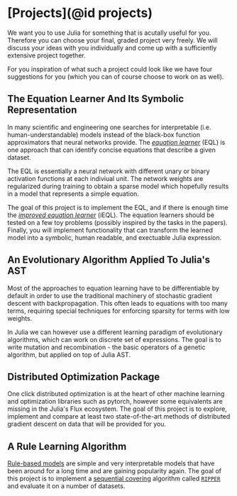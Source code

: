 # [Projects](@id projects)

We want you to use Julia for something that is acutally useful for you.
Therefore you can choose your final, graded project very freely.
We will discuss your ideas with you individually and come up with a sufficiently
extensive project together.

For you inspiration of what such a project could look like we have four
suggestions for you (which you can of course choose to work on as well).

## The Equation Learner And Its Symbolic Representation

In many scientific and engineering one searches for interpretable (i.e.
human-understandable) models instead of the black-box function approximators
that neural networks provide.
The [*equation learner*](http://proceedings.mlr.press/v80/sahoo18a.html) (EQL)
is one approach that can identify concise equations that describe a given
dataset.

The EQL is essentially a neural network with different unary or binary
activation functions at each indiviual unit. The network weights are
regularized during training to obtain a sparse model which hopefully results in
a model that represents a simple equation.

The goal of this project is to implement the EQL, and if there is enough time
the [*improved equation learner*](https://arxiv.org/abs/2105.06331) (iEQL).
The equation learners should be tested on a few toy problems (possibly inspired
by the tasks in the papers).  Finally, you will implement functionality that
can transform the learned model into a symbolic, human readable, and exectuable
Julia expression.

## An Evolutionary Algorithm Applied To Julia's AST

Most of the approaches to equation learning have to be differentiable by default
in order to use the traditional machinery of stochastic gradient descent with
backpropagation. This often leads to equations with too many terms, requiring 
special techniques for enforcing sparsity for terms with low weights.

In Julia we can however use a different learning paradigm of evolutionary 
algorithms, which can work on discrete set of expressions. The goal is to 
write mutation and recombination - the basic operators of a genetic algorithm,
but applied on top of Julia AST.

## Distributed Optimization Package

One click distributed optimization is at the heart of other machine learning 
and optimization libraries such as pytorch, however some equivalents are 
missing in the Julia's Flux ecosystem. The goal of this project is to explore,
implement and compare at least two state-of-the-art methods of distributed 
gradient descent on data that will be provided for you.

## A Rule Learning Algorithm

[Rule-based models](https://christophm.github.io/interpretable-ml-book/rules.html)
are simple and very interpretable models that have been around for a long time
and are gaining popularity again.
The goal of this project is to implement a
[sequential covering](https://christophm.github.io/interpretable-ml-book/rules.html#sequential-covering)
algorithm called [`RIPPER`](http://www.cs.utsa.edu/~bylander/cs6243/cohen95ripper.pdf)
and evaluate it on a number of datasets.
